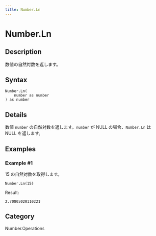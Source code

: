 ```yaml
---
title: Number.Ln
---
```


# Number.Ln


## Description

数値の自然対数を返します。


## Syntax

```powerquery
Number.Ln(
    number as number
) as number
```


## Details

数値 <code>number</code> の自然対数を返します。<code>number</code> が NULL の場合、<code>Number.Ln</code> は NULL を返します。


## Examples

### Example #1 
15 の自然対数を取得します。
```powerquery
Number.Ln(15)
```

Result: 
```powerquery
2.70805020110221
```




## Category
Number.Operations
